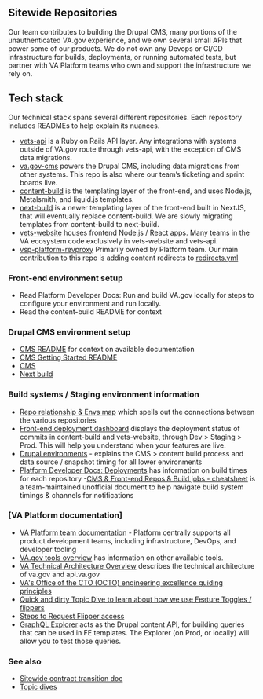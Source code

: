 ## Sitewide Repositories
Our team contributes to building the Drupal CMS, many portions of the unauthenticated VA.gov experience, and we own several small APIs that power some of our products. We do not own any Devops or CI/CD infrastructure for builds, deployments, or running automated tests, but partner with VA Platform teams who own and support the infrastructure we rely on.

## Tech stack
Our technical stack spans several different repositories. Each repository includes READMEs to help explain its nuances. 
- [vets-api](https://github.com/department-of-veterans-affairs/vets-api) is a Ruby on Rails API layer. Any integrations with systems outside of VA.gov route through vets-api, with the exception of CMS data migrations.
- [va.gov-cms](https://github.com/department-of-veterans-affairs/va.gov-cms) powers the Drupal CMS, including data migrations from other systems. This repo is also where our team’s ticketing and sprint boards live.
- [content-build](https://github.com/department-of-veterans-affairs/content-build) is the templating layer of the front-end, and uses Node.js, Metalsmith, and liquid.js templates.
- [next-build](https://github.com/department-of-veterans-affairs/next-build/tree/main) is a newer templating layer of the front-end built in NextJS, that will eventually replace content-build. We are slowly migrating templates from content-build to next-build.
- [vets-website](https://github.com/department-of-veterans-affairs/vets-website) houses frontend Node.js / React apps. Many teams in the VA ecosystem code exclusively in vets-website and vets-api.
- [vsp-platform-revproxy](https://github.com/department-of-veterans-affairs/vsp-platform-revproxy) Primarily owned by Platform team. Our main contribution to this repo is adding content redirects to [redirects.yml](https://github.com/department-of-veterans-affairs/vsp-platform-revproxy/blob/main/template-rendering/revproxy-vagov/vars/redirects.yml)

### Front-end environment setup 
- Read Platform Developer Docs: Run and build VA.gov locally for steps to configure your environment and run locally.
- Read the content-build README for context 

### Drupal CMS environment setup 

- [CMS README](https://github.com/department-of-veterans-affairs/va.gov-cms/tree/main) for context on available documentation 
- [CMS Getting Started README](https://github.com/department-of-veterans-affairs/va.gov-cms/blob/main/READMES/getting-started.md)
- [CMS](https://github.com/department-of-veterans-affairs/va.gov-cms)
- [Next build](https://github.com/department-of-veterans-affairs/next-build) 

### Build systems / Staging environment information
- [Repo relationship & Envs map](https://app.mural.co/t/departmentofveteransaffairs9999/m/departmentofveteransaffairs9999/1723134921510/3622bf7305d3e10698094aa13525f36617c472d7) which spells out the connections between the various repositories
- [Front-end deployment dashboard](https://department-of-veterans-affairs.github.io/veteran-facing-services-tools/frontend-support-dashboard/) displays the deployment status of commits in content-build and vets-website, through Dev > Staging > Prod. This will help you understand when your features are live.
- [Drupal environments](https://github.com/department-of-veterans-affairs/va.gov-cms/blob/main/READMES/environments.md) - explains the CMS > content build process and data source / snapshot timing for all lower environments
- [Platform Developer Docs: Deployments](https://depo-platform-documentation.scrollhelp.site/developer-docs/deployments) has information on build times for each repository
-[CMS & Front-end Repos & Build jobs - cheatsheet](https://docs.google.com/spreadsheets/d/164H07n4FChg-JxJZu964nfg2wAX0kPD0SjTfZMhzj_I/edit#gid=0) is a team-maintained unofficial document to help navigate build system timings & channels for notifications

### [VA Platform documentation]
- [VA Platform team documentation](https://depo-platform-documentation.scrollhelp.site/developer-docs/) - Platform centrally supports all product development teams, including infrastructure, DevOps, and developer tooling
- [VA.gov tools overview](https://depo-platform-documentation.scrollhelp.site/getting-started/Request-access-to-tools.969605215.html) has information on other available tools.
- [VA Technical Architecture Overview](https://github.com/department-of-veterans-affairs/va.gov-team-sensitive/blob/master/platform/engineering/TechnicalArchitectureOverview.md) describes the technical architecture of va.gov and api.va.gov
- [VA's Office of the CTO (OCTO) engineering excellence guiding principles](https://dsva.slack.com/archives/C04KXPXL4/p1674065912579799)
- [Quick and dirty Topic Dive to learn about how we use Feature Toggles / flippers](https://github.com/department-of-veterans-affairs/va.gov-team/tree/master/teams/sitewide/topic-dives#61724---flippers--feature-toggles)
- [Steps to Request Flipper access](https://depo-platform-documentation.scrollhelp.site/developer-docs/flipper-ui-access)
- [GraphQL Explorer](https://prod.cms.va.gov/graphql/explorer) acts as the Drupal content API, for building queries that can be used in FE templates. The Explorer (on Prod, or locally)  will allow you to test those queries.

### See also
- [Sitewide contract transition doc](https://github.com/department-of-veterans-affairs/va.gov-team/blob/master/teams/sitewide-2022-2025/2025-contract-transition.md#monitoring) 
- [Topic dives](https://github.com/department-of-veterans-affairs/va.gov-team/tree/master/teams/sitewide-2022-2025/topic-dives)
